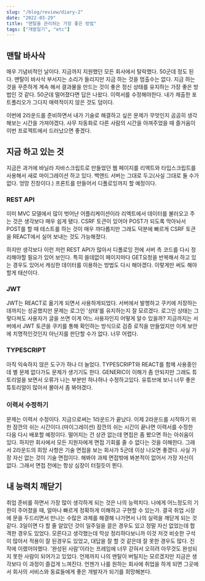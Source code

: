 ```yaml
---
slug: "/blog/review/diary-2"
date: "2022-03-29"
title: "맨탈을 관리하는 가장 좋은 방법"
tags: ["개발일기", "etc"]
---
```


## 맨탈 바사삭

매우 기념비적인 날이다. 지금까지 지원했던 모든 회사에서 탈락했다. 50군데 정도 된다. 맨탈이 바사삭 부서지는 소리가 들리지만 지금 하는 것을 멈출수는 없다. 지금 하는 것을 꾸준하게 계속 해서 결과물을 만드는 것이 좋은 정신 상태를 유지하는 가장 좋은 방법인 것 같다. 50군데 떨어졌다면 답은 나왔다. 이력서를 수정해야한다. 내가 제출한 포트폴리오가 그다지 매력적이지 않은 것도 덤이다.

이번에 2라운드를 준비하면서 내가 기술로 해결하고 싶은 문제가 무엇인지 곰곰히 생각해보는 시간을 가져야겠다. 사무 자동화로 다른 사람의 시간을 아껴주었을 때 즐거움이 이번 프로젝트에서 드러났으면 좋겠다.

## 지금 하고 있는 것

지금은 과거에 바닐라 자바스크립트로 만들었던 웹 페이지를 리액트와 타입스크립트를 사용해서 새로 마이그레이션 하고 있다. 백앤드 서버는 그대로 두고(사실 그대로 둘 수가 없다. 엉망 진창이다.) 프론트를 만들어서 디폴로잉까지 할 예정이다.

### REST API

이미 MVC 모델에서 많이 벗어난 어플리케이션이라 리엑트에서 데이터를 불러오고 주는 것은 생각보다 매우 쉽게 됐다. CSRF 토큰이 있어야 POST가 되도록 막아놔서 POST를 할 때 테스트를 하는 것이 매우 까다롭지만 그래도 덕분에 빠르게 CSRF 토큰을 REACT에서 실어 보내는 것도 가능해졌다.

하지만 생각보다 이런 저런 REST API가 많아서 디폴로잉 전에 서버 측 코드를 다시 정리해야할 필요가 있어 보인다. 특히 쓸데없이 페이지마다 GET요청을 반복해서 하고 있는 경우도 있어서 캐싱한 데이터를 이용하는 방법도 다시 해야겠다. 이렇게만 써도 해야할게 태산이다.

### JWT

JWT는 REACT로 옮기게 되면서 사용하게되었다. 서버에서 발행하고 쿠키에 저장하는데까지는 성공했지만 문제는 로그인 '상태'를 유지하는지 잘 모르겠다. 로그인 상태는 그렇다쳐도 사용자가 글을 쓰면 이게 어느 사용자인지 어떻게 알수 있을까? 지금까지는 서버에서 JWT 토큰을 쿠키를 통해 확인하는 방식으로 검증 로직을 만들었지만 이게 보안에 치명적인것인지 아닌지를 판단할 수가 없다. 너무 어렵다.

### TYPESCRIPT

아직 익숙하지 않은 도구가 하나 더 늘었다. TYPESCRIPT와 REACT를 함께 사용중인데 별 문제 없다가도 문제가 생기기도 한다. GENERIC이 이해가 좀 안되지만 그래도 튜토리얼을 보면서 오류가 나는 부분만 하나하나 수정하고있다. 유튜브에 보니 너무 좋은 튜토리얼이 많아서 몰아서 좀 봐야겠다.

### 이력서 수정하기

문제는 이력서 수정이다. 지금으로써는 1라운드가 끝났다. 이제 2라운드를 시작하기 위한 잠깐의 쉬는 시간이다.(마이그레이션) 잠깐의 쉬는 시간이 끝나면 이력서를 수정한 다음 다시 배포할 예정이다. 떨어지는 건 상관 없는데 면접은 좀 봤으면 하는 아쉬움이 있다. 하지만 회사에서 모든 지원자에게 면접 기회를 줄 수 없다는 것을 이해한다. 그래서 2라운드의 희망 사항은 기술 면접을 보는 회사가 5군데 이상 나오면 좋겠다. 사실 가장 자신 없는 것이 기술 면접이다. 해봐야 과제 면접밖에 봐본적이 없어서 가장 자신이 없다. 그래서 면접 전에는 항상 심장이 터질듯이 뛴다.

## 내 능력치 깨닫기

취업 준비를 하면서 가장 많이 생각하게 되는 것은 나의 능력치다. 나에게 어느정도의 기한이 주어졌을 때, 얼마나 빠르게 정확하게 이해하고 구현할 수 있는가. 결국 취업 시장에 문을 두드리면서 만나는 수많은 과제를 해결해 나가면서 나의 실력을 깨닫게 되는 것 같다. 3일이면 다 할 줄 알았던 것이 일주일을 끌은 경우도 있고 정말 자신 없었는데 합격한 경우도 있었다. 모른다고 생각했는데 막상 정리하다보니까 이것 저것 비슷한 구석이 많아서 적용이 잘 된경우도 있었고, 대답을 잘 할 것 같은데 잘 못한 경우도 많다. 진작에 이랬어야했다. '완성된 사람'이라는 프레임에 너무 갇혀서 오히려 아무것도 완성되지 못한 사람이 되어가고 있었다. 언제까지 나의 맨탈이 버틸지는 모르겠지만 지금은 생각보다 이 과정이 즐겁게 느껴진다. 언젠가 나를 원하는 회사에 취업을 하게 되면 그곳에서 회사의 서비스와 동료들에게 좋은 개발자가 되기를 희망해본다.
